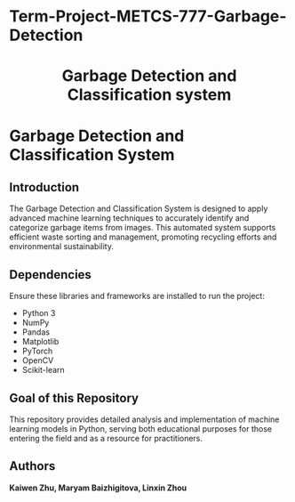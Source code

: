 # Term-Project-METCS-777-Garbage-Detection
<h1 align="center" font-size:16px"><b>Garbage Detection and Classification system</b></h1>

# Garbage Detection and Classification System

## Introduction
The Garbage Detection and Classification System is designed to apply advanced machine learning techniques to accurately identify and categorize garbage items from images. This automated system supports efficient waste sorting and management, promoting recycling efforts and environmental sustainability.

## Dependencies 
Ensure these libraries and frameworks are installed to run the project:
- Python 3
- NumPy
- Pandas
- Matplotlib
- PyTorch
- OpenCV
- Scikit-learn

## Goal of this Repository
This repository provides detailed analysis and implementation of machine learning models in Python, serving both educational purposes for those entering the field and as a resource for practitioners.

## Authors
<b>Kaiwen Zhu, Maryam Baizhigitova, Linxin Zhou</b>
